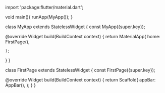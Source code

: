 import 'package:flutter/material.dart';


void main(){
runApp(MyApp());
}



class MyApp extends StatelessWidget {
const MyApp({super.key});

@override
Widget build(BuildContext context) {
return MaterialApp(
home: FirstPage(),

    );
}
}

class FirstPage extends StatelessWidget {
const FirstPage({super.key});

@override
Widget build(BuildContext context) {
return Scaffold(
appBar: AppBar(),
);
}
}